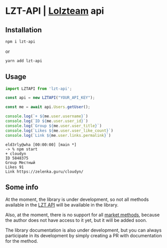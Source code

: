# LZT-API | [Lolzteam](https://zelenka.guru) api

## Installation

```bash
npm i lzt-api
```
or
```bash
yarn add lzt-api
```

## Usage

```ts
import LZTAPI from 'lzt-api';

const api = new LZTAPI("YOUR_API_KEY");

const me = await api.Users.getUser();

console.log(`+ ${me.user.username}`)
console.log(`ID ${me.user.user_id}`)
console.log(`Group ${me.user.user_title}`)
console.log(`Likes ${me.user.user_like_count}`)
console.log(`Link ${me.user.links.permalink}`)
```

```
eld3rly@wha [00:00:00] [main *]
-> % npm start
+ cloudyn
ID 5848375
Group Местный
Likes 91
Link https://zelenka.guru/cloudyn/
```

## Some info

At the moment, the library is under development, so not all methods available in the [LZT API](https://github.com/NztForum/Lolzteam-Public-API/blob/master/docs/api.markdown) will be available in the library.

Also, at the moment, there is no support for all [market methods](https://github.com/NztForum/Lolzteam-Public-API/blob/master/docs/market_api.markdown), because the author does not have access to it yet, but it will be added soon.

The library documentation is also under development, but you can always participate in its development by simply creating a PR with documentation for the method.